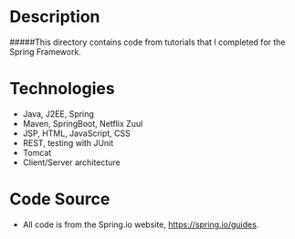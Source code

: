 # Description
#####This directory contains code from tutorials that I completed for the Spring Framework.

# Technologies
* Java, J2EE, Spring
* Maven, SpringBoot, Netflix Zuul
* JSP, HTML, JavaScript, CSS
* REST, testing with JUnit
* Tomcat
* Client/Server architecture

# Code Source
* All code is from the Spring.io website, https://spring.io/guides.
